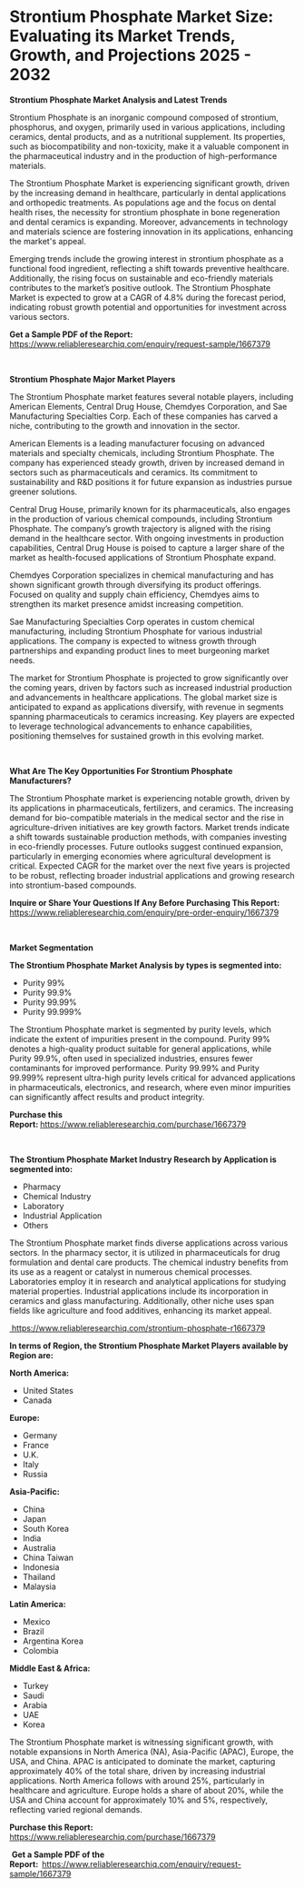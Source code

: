 <p><h1>Strontium Phosphate Market Size: Evaluating its Market Trends, Growth, and Projections 2025 - 2032</h1></p><p><strong>Strontium Phosphate Market Analysis and Latest Trends</strong></p>
<p><p>Strontium Phosphate is an inorganic compound composed of strontium, phosphorus, and oxygen, primarily used in various applications, including ceramics, dental products, and as a nutritional supplement. Its properties, such as biocompatibility and non-toxicity, make it a valuable component in the pharmaceutical industry and in the production of high-performance materials.</p><p>The Strontium Phosphate Market is experiencing significant growth, driven by the increasing demand in healthcare, particularly in dental applications and orthopedic treatments. As populations age and the focus on dental health rises, the necessity for strontium phosphate in bone regeneration and dental ceramics is expanding. Moreover, advancements in technology and materials science are fostering innovation in its applications, enhancing the market's appeal.</p><p>Emerging trends include the growing interest in strontium phosphate as a functional food ingredient, reflecting a shift towards preventive healthcare. Additionally, the rising focus on sustainable and eco-friendly materials contributes to the market’s positive outlook. The Strontium Phosphate Market is expected to grow at a CAGR of 4.8% during the forecast period, indicating robust growth potential and opportunities for investment across various sectors.</p></p>
<p><strong>Get a Sample PDF of the Report:&nbsp;</strong> <a href="https://www.reliableresearchiq.com/enquiry/request-sample/1667379?utm_campaign=3735&utm_medium=2&utm_source=Github&utm_content=ia&utm_term=18042025&utm_id=strontium-phosphate">https://www.reliableresearchiq.com/enquiry/request-sample/1667379</a></p>
<p>&nbsp;</p>
<p><strong>Strontium Phosphate Major Market Players</strong></p>
<p><p>The Strontium Phosphate market features several notable players, including American Elements, Central Drug House, Chemdyes Corporation, and Sae Manufacturing Specialties Corp. Each of these companies has carved a niche, contributing to the growth and innovation in the sector.</p><p>American Elements is a leading manufacturer focusing on advanced materials and specialty chemicals, including Strontium Phosphate. The company has experienced steady growth, driven by increased demand in sectors such as pharmaceuticals and ceramics. Its commitment to sustainability and R&D positions it for future expansion as industries pursue greener solutions.</p><p>Central Drug House, primarily known for its pharmaceuticals, also engages in the production of various chemical compounds, including Strontium Phosphate. The company’s growth trajectory is aligned with the rising demand in the healthcare sector. With ongoing investments in production capabilities, Central Drug House is poised to capture a larger share of the market as health-focused applications of Strontium Phosphate expand.</p><p>Chemdyes Corporation specializes in chemical manufacturing and has shown significant growth through diversifying its product offerings. Focused on quality and supply chain efficiency, Chemdyes aims to strengthen its market presence amidst increasing competition.</p><p>Sae Manufacturing Specialties Corp operates in custom chemical manufacturing, including Strontium Phosphate for various industrial applications. The company is expected to witness growth through partnerships and expanding product lines to meet burgeoning market needs.</p><p>The market for Strontium Phosphate is projected to grow significantly over the coming years, driven by factors such as increased industrial production and advancements in healthcare applications. The global market size is anticipated to expand as applications diversify, with revenue in segments spanning pharmaceuticals to ceramics increasing. Key players are expected to leverage technological advancements to enhance capabilities, positioning themselves for sustained growth in this evolving market.</p></p>
<p>&nbsp;</p>
<p><strong>What Are The Key Opportunities For Strontium Phosphate Manufacturers?</strong></p>
<p><p>The Strontium Phosphate market is experiencing notable growth, driven by its applications in pharmaceuticals, fertilizers, and ceramics. The increasing demand for bio-compatible materials in the medical sector and the rise in agriculture-driven initiatives are key growth factors. Market trends indicate a shift towards sustainable production methods, with companies investing in eco-friendly processes. Future outlooks suggest continued expansion, particularly in emerging economies where agricultural development is critical. Expected CAGR for the market over the next five years is projected to be robust, reflecting broader industrial applications and growing research into strontium-based compounds.</p></p>
<p><strong>Inquire or Share Your Questions If Any Before Purchasing This Report:</strong> <a href="https://www.reliableresearchiq.com/enquiry/pre-order-enquiry/1667379?utm_campaign=3735&utm_medium=2&utm_source=Github&utm_content=ia&utm_term=18042025&utm_id=strontium-phosphate">https://www.reliableresearchiq.com/enquiry/pre-order-enquiry/1667379</a></p>
<p>&nbsp;</p>
<p><strong>Market Segmentation</strong></p>
<p><strong>The Strontium Phosphate Market Analysis by types is segmented into:</strong></p>
<p><ul><li>Purity 99%</li><li>Purity 99.9%</li><li>Purity 99.99%</li><li>Purity 99.999%</li></ul></p>
<p><p>The Strontium Phosphate market is segmented by purity levels, which indicate the extent of impurities present in the compound. Purity 99% denotes a high-quality product suitable for general applications, while Purity 99.9%, often used in specialized industries, ensures fewer contaminants for improved performance. Purity 99.99% and Purity 99.999% represent ultra-high purity levels critical for advanced applications in pharmaceuticals, electronics, and research, where even minor impurities can significantly affect results and product integrity.</p></p>
<p><strong>Purchase this Report:&nbsp;</strong><a href="https://www.reliableresearchiq.com/purchase/1667379?utm_campaign=3735&utm_medium=2&utm_source=Github&utm_content=ia&utm_term=18042025&utm_id=strontium-phosphate">https://www.reliableresearchiq.com/purchase/1667379</a></p>
<p>&nbsp;</p>
<p><strong>The Strontium Phosphate Market Industry Research by Application is segmented into:</strong></p>
<p><ul><li>Pharmacy</li><li>Chemical Industry</li><li>Laboratory</li><li>Industrial Application</li><li>Others</li></ul></p>
<p><p>The Strontium Phosphate market finds diverse applications across various sectors. In the pharmacy sector, it is utilized in pharmaceuticals for drug formulation and dental care products. The chemical industry benefits from its use as a reagent or catalyst in numerous chemical processes. Laboratories employ it in research and analytical applications for studying material properties. Industrial applications include its incorporation in ceramics and glass manufacturing. Additionally, other niche uses span fields like agriculture and food additives, enhancing its market appeal.</p></p>
<p><a href="https://www.reliableresearchiq.com/strontium-phosphate-r1667379?utm_campaign=3735&utm_medium=2&utm_source=Github&utm_content=ia&utm_term=18042025&utm_id=strontium-phosphate">&nbsp;https://www.reliableresearchiq.com/strontium-phosphate-r1667379</a></p>
<p><strong>In terms of Region, the Strontium Phosphate Market Players available by Region are:</strong></p>
<p>
    <p> <strong> North America: </strong>
        <ul>
            <li>United States</li>
            <li>Canada</li>
        </ul>
        </p> 
    <p> <strong> Europe: </strong>
        <ul>
            <li>Germany</li>
            <li>France</li>
            <li>U.K.</li>
            <li>Italy</li>
            <li>Russia</li>
        </ul>
        </p> 
    <p> <strong> Asia-Pacific: </strong>
        <ul>
            <li>China</li>
            <li>Japan</li>
            <li>South Korea</li>
            <li>India</li>
            <li>Australia</li>
            <li>China Taiwan</li>
            <li>Indonesia</li>
            <li>Thailand</li>
            <li>Malaysia</li>
        </ul>
        </p> 
    <p> <strong> Latin America: </strong>
        <ul>
            <li>Mexico</li>
            <li>Brazil</li>
            <li>Argentina Korea</li>
            <li>Colombia</li>
        </ul>
        </p> 
    <p> <strong> Middle East & Africa: </strong>
        <ul>
            <li>Turkey</li>
            <li>Saudi</li>
            <li>Arabia</li>
            <li>UAE</li>
            <li>Korea</li>
        </ul>
    </p>
    </p>
<p><p>The Strontium Phosphate market is witnessing significant growth, with notable expansions in North America (NA), Asia-Pacific (APAC), Europe, the USA, and China. APAC is anticipated to dominate the market, capturing approximately 40% of the total share, driven by increasing industrial applications. North America follows with around 25%, particularly in healthcare and agriculture. Europe holds a share of about 20%, while the USA and China account for approximately 10% and 5%, respectively, reflecting varied regional demands.</p></p>
<p><strong>Purchase this Report: </strong><a href="https://www.reliableresearchiq.com/purchase/1667379?utm_campaign=3735&utm_medium=2&utm_source=Github&utm_content=ia&utm_term=18042025&utm_id=strontium-phosphate">https://www.reliableresearchiq.com/purchase/1667379</a></p>
<p>&nbsp;<strong>Get a Sample PDF of the Report:&nbsp;&nbsp;</strong><a href="https://www.reliableresearchiq.com/enquiry/request-sample/1667379?utm_campaign=3735&utm_medium=2&utm_source=Github&utm_content=ia&utm_term=18042025&utm_id=strontium-phosphate">https://www.reliableresearchiq.com/enquiry/request-sample/1667379</a></p>
<p><strong></strong></p>
<p><p></p><p></p><p></p></p>